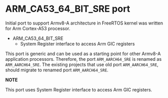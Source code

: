 # ARM_CA53_64_BIT_SRE port

Initial port to support Armv8-A architecture in FreeRTOS kernel was written for
Arm Cortex-A53 processor.

* ARM_CA53_64_BIT_SRE
    * System Register interface to access Arm GIC registers

This port is generic and can be used as a starting point for other Armv8-A
application processors. Therefore, the port `ARM_AARCH64_SRE` is renamed as
`ARM_AARCH64_SRE`. The existing projects that use old port `ARM_AARCH64_SRE`,
should migrate to renamed port `ARM_AARCH64_SRE`.

**NOTE**

This port uses System Register interface to access Arm GIC registers.
